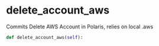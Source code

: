 # delete\_account\_aws

Commits Delete AWS Account in Polaris, relies on local .aws

```python
def delete_account_aws(self):
```

